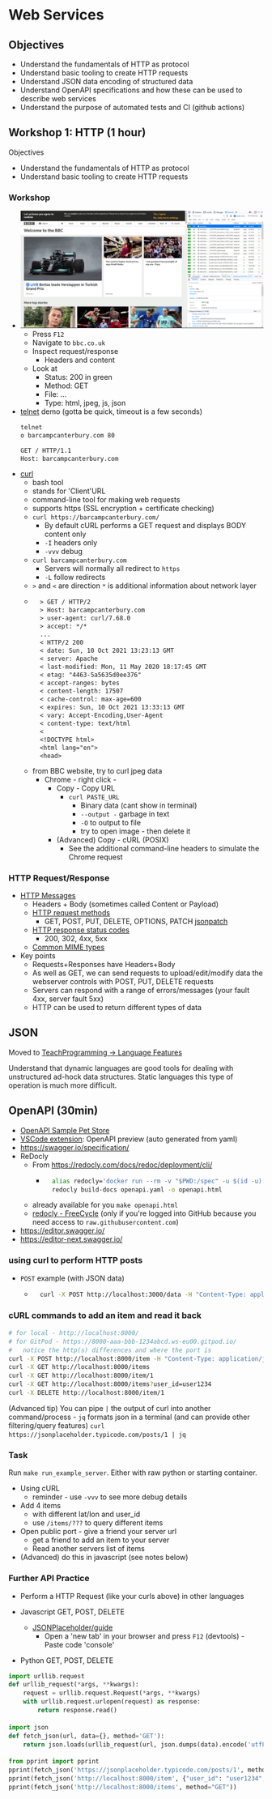 Web Services
============


Objectives
----------

* Understand the fundamentals of HTTP as protocol
* Understand basic tooling to create HTTP requests
* Understand JSON data encoding of structured data
* Understand OpenAPI specifications and how these can be used to describe web services
* Understand the purpose of automated tests and CI (github actions)


Workshop 1: HTTP (1 hour)
----------------

Objectives
* Understand the fundamentals of HTTP as protocol
* Understand basic tooling to create HTTP requests

### Workshop

* ![Chrome Devtools HTTP Example](./images/chrome_devtools_http.gif)
    * Press `F12`
    * Navigate to `bbc.co.uk`
    * Inspect request/response
        * Headers and content
    * Look at
        * Status: 200 in green
        * Method: GET
        * File: ...
        * Type: html, jpeg, js, json
* [telnet](https://en.wikipedia.org/wiki/Telnet) demo (gotta be quick, timeout is a few seconds)
    ```
    telnet
    o barcampcanterbury.com 80
    ```
    ```
    GET / HTTP/1.1
    Host: barcampcanterbury.com
    ```
* [curl](https://en.wikipedia.org/wiki/CURL)
    * bash tool
    * stands for 'Client'URL
    * command-line tool for making web requests
    * supports https (SSL encryption + certificate checking)
    * `curl https://barcampcanterbury.com/`
        * By default cURL performs a GET request and displays BODY content only
        * `-I` headers only
        * `-vvv` debug
    * `curl barcampcanterbury.com`
        * Servers will normally all redirect to `https`
        * `-L` follow redirects
    * `>` and `<` are direction `*` is additional information about network layer
    * ```
        > GET / HTTP/2
        > Host: barcampcanterbury.com
        > user-agent: curl/7.68.0
        > accept: */*
        ...
        < HTTP/2 200
        < date: Sun, 10 Oct 2021 13:23:13 GMT
        < server: Apache
        < last-modified: Mon, 11 May 2020 18:17:45 GMT
        < etag: "4463-5a5635d0ee376"
        < accept-ranges: bytes
        < content-length: 17507
        < cache-control: max-age=600
        < expires: Sun, 10 Oct 2021 13:33:13 GMT
        < vary: Accept-Encoding,User-Agent
        < content-type: text/html
        <
        <!DOCTYPE html>
        <html lang="en">
        <head>
        ```
    * from BBC website, try to curl jpeg data
        * Chrome - right click - 
            * Copy - Copy URL
                * `curl PASTE_URL`
                    * Binary data (cant show in terminal)
                    * `--output -` garbage in text
                    * `-O` to output to file
                    * try to open image - then delete it
            * (Advanced) Copy - cURL (POSIX)
                * See the additional command-line headers to simulate the Chrome request

### HTTP Request/Response
* [HTTP Messages](https://developer.mozilla.org/en-US/docs/Web/HTTP/Messages)
    * Headers + Body (sometimes called Content or Payload)
    * [HTTP request methods](https://developer.mozilla.org/en-US/docs/Web/HTTP/Methods)
        * GET, POST, PUT, DELETE, OPTIONS, PATCH [jsonpatch](http://jsonpatch.com/)
    * [HTTP response status codes](https://developer.mozilla.org/en-US/docs/Web/HTTP/Status)
        * 200, 302, 4xx, 5xx
    * [Common MIME types](https://developer.mozilla.org/en-US/docs/Web/HTTP/Basics_of_HTTP/MIME_types/Common_types)
* Key points
    * Requests+Responses have Headers+Body
    * As well as GET, we can send requests to upload/edit/modify data the webserver controls with POST, PUT, DELETE requests
    * Servers can respond with a range of errors/messages (your fault 4xx, server fault 5xx)
    * HTTP can be used to return different types of data


JSON
----

Moved to [TeachProgramming -> Language Features](https://github.com/calaldees/TeachProgramming/blob/master/teachprogramming/static/projects/language_features/json.md)

Understand that dynamic languages are good tools for dealing with unstructured ad-hock data structures. Static languages this type of operation is much more difficult.


OpenAPI (30min)
-------


* [OpenAPI Sample Pet Store](https://redocly.github.io/redoc/)
* [VSCode extension](https://marketplace.visualstudio.com/items?itemName=42Crunch.vscode-openapi): OpenAPI preview (auto generated from yaml)
* https://swagger.io/specification/
* ReDocly
    * From https://redocly.com/docs/redoc/deployment/cli/
        * ```bash
            alias redocly='docker run --rm -v "$PWD:/spec" -u $(id -u):$(id -g) redocly/cli'
            redocly build-docs openapi.yaml -o openapi.html
            ```
    * already available for you `make openapi.html`
    * [redocly - FreeCycle](https://redocly.github.io/redoc/?url=https://raw.githubusercontent.com/calaldees/frameworks_and_languages_module/main/openapi.yaml) (only if you're logged into GitHub because you need access to `raw.githubusercontent.com`)
* https://editor.swagger.io/
* https://editor-next.swagger.io/


### using curl to perform HTTP posts

* `POST` example (with JSON data)
    * ```bash
        curl -X POST http://localhost:3000/data -H "Content-Type: application/json" -d '{"key1":"value1", "key2":"value2"}'
        ```

### cURL commands to add an item and read it back
```bash
# for local - http://localhost:8000/
# for GitPod - https://8000-aaa-bbb-1234abcd.ws-eu00.gitpod.io/
#   notice the http(s) differences and where the port is
curl -X POST http://localhost:8000/item -H "Content-Type: application/json" -d '{"user_id": "user1234", "keywords": ["hammer", "nails", "tools"], "description": "A hammer and nails set. In canterbury", "lat": 51.2798438, "lon": 1.0830275}'
curl -X GET http://localhost:8000/items
curl -X GET http://localhost:8000/item/1
curl -X GET http://localhost:8000/items?user_id=user1234
curl -X DELETE http://localhost:8000/item/1
```

(Advanced tip)
You can pipe `|` the output of curl into another command/process - `jq` formats json in a terminal (and can provide other filtering/query features)
`curl https://jsonplaceholder.typicode.com/posts/1 | jq`

### Task

Run `make run_example_server`. Either with raw python or starting container.

* Using cURL
    * reminder - use `-vvv` to see more debug details
* Add 4 items
    * with different lat/lon and user_id
    * use `/items/???` to query different items
* Open public port - give a friend your server url
    * get a friend to add an item to your server
    * Read another servers list of items
* (Advanced) do this in javascript (see notes below)


### Further API Practice

* Perform a HTTP Request (like your curls above) in other languages

* Javascript GET, POST, DELETE
    * [JSONPlaceholder/guide](https://jsonplaceholder.typicode.com/guide/)
        * Open a 'new tab' in your browser and press `F12` (devtools) - Paste code 'console'
* Python GET, POST, DELETE


```python
import urllib.request
def urllib_request(*args, **kwargs):
    request = urllib.request.Request(*args, **kwargs)
    with urllib.request.urlopen(request) as response:
        return response.read()

import json
def fetch_json(url, data={}, method='GET'):
    return json.loads(urllib_request(url, json.dumps(data).encode('utf8'), method=method, headers={"Content-type": "application/json"}))

from pprint import pprint
pprint(fetch_json('https://jsonplaceholder.typicode.com/posts/1', method="GET"))
pprint(fetch_json('http://localhost:8000/item', {"user_id": "user1234", "keywords": ["hammer", "nails", "tools"], "description": "A hammer and nails set. In canterbury", "lat": 51.2798438, "lon": 1.0830275}, method='POST'))
pprint(fetch_json('http://localhost:8000/items', method="GET"))
```
